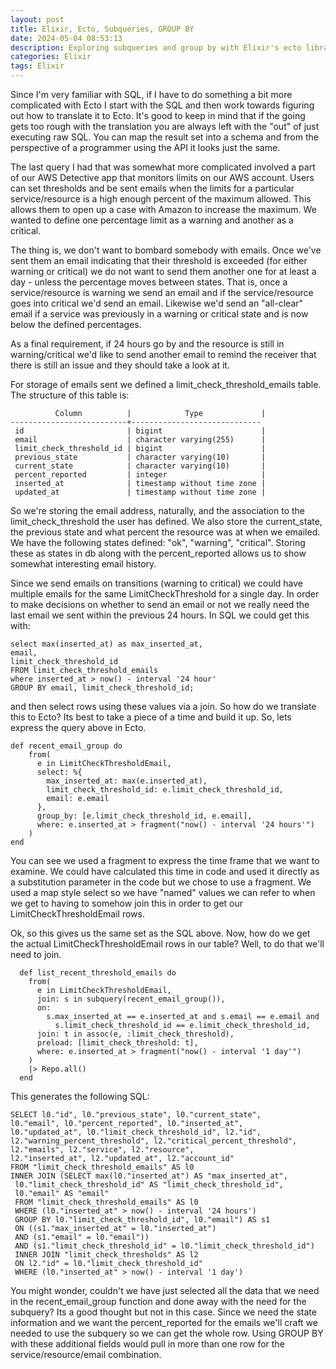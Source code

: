 ```yaml
---
layout: post
title: Elixir, Ecto, Subqueries, GROUP BY
date: 2024-05-04 08:53:13
description: Exploring subqueries and group by with Elixir's ecto library
categories: Elixir
tags: Elixir
---
```


Since I'm very familiar with SQL, if I have to do something a bit
more complicated with Ecto I start with the SQL and then work
towards figuring out how to translate it to Ecto. It's good to
keep in mind that if the going gets too rough with the translation
you are always left with the "out" of just executing raw SQL.
You can map the result set into a schema and from the perspective
of a programmer using the API it looks just the same.

The last query I had that was somewhat more complicated involved a
part of our AWS Detective app that monitors limits on our AWS account.
Users can set thresholds and be sent emails when the limits for
a particular service/resource is a high enough percent of the maximum
allowed. This allows them to open up a case with Amazon to increase
the maximum. We wanted to define one percentage limit as a warning and
another as a critical.

The thing is, we don't want to bombard somebody
with emails. Once we've sent them an email indicating that their threshold
is exceeded (for either warning or critical) we do not want to send them
another one for at least a day - unless the percentage moves between
states. That is, once a service/resource is warning we send an email and
if the service/resource goes into critical we'd send an email. Likewise
we'd send an "all-clear" email if a service was previously in a warning
or critical state and is now below the defined percentages.

As a final requirement, if 24 hours go by and the resource is still
in warning/critical we'd like to send another email to remind the
receiver that there is still an issue and they should take a look at it.

For storage of emails sent we defined a limit_check_threshold_emails
table. The structure of this table is:

```
          Column          |            Type             |
--------------------------+-----------------------------
 id                       | bigint                      |
 email                    | character varying(255)      |
 limit_check_threshold_id | bigint                      |
 previous_state           | character varying(10)       |
 current_state            | character varying(10)       |
 percent_reported         | integer                     |
 inserted_at              | timestamp without time zone |
 updated_at               | timestamp without time zone |
```

So we're storing the email address, naturally, and the association to
the limit_check_threshold the user has defined. We also store the
current_state, the previous state and what percent the resource was
at when we emailed. We have the following states defined: "ok",
"warning", "critical". Storing these as states in db along with the
percent_reported allows us to show somewhat interesting email history.

Since we send emails on transitions (warning to critical) we could have
multiple emails for the same LimitCheckThreshold for a single day. In
order to make decisions on whether to send an email or not we really
need the last email we sent within the previous 24 hours. In SQL we
could get this with:

```
select max(inserted_at) as max_inserted_at,
email,
limit_check_threshold_id
FROM limit_check_threshold_emails
where inserted_at > now() - interval '24 hour'
GROUP BY email, limit_check_threshold_id;
```

and then select rows using these values via a join. So how do we
translate this to Ecto? Its best to take a piece of a time and
build it up. So, lets express the query above in Ecto.

```
def recent_email_group do
    from(
      e in LimitCheckThresholdEmail,
      select: %{
        max_inserted_at: max(e.inserted_at),
        limit_check_threshold_id: e.limit_check_threshold_id,
        email: e.email
      },
      group_by: [e.limit_check_threshold_id, e.email],
      where: e.inserted_at > fragment("now() - interval '24 hours'")
    )
end
```

You can see we used a fragment to express the time frame that we
want to examine. We could have calculated this time in code and used it
directly as a substitution parameter in the code but we chose to use
a fragment. We used a map style select so we have "named" values we
can refer to when we get to having to somehow join this in order to
get our LimitCheckThresholdEmail rows.

Ok, so this gives us the same set as the SQL above. Now, how do we get
the actual LimitCheckThresholdEmail rows in our table? Well, to do that
we'll need to join.

```
  def list_recent_threshold_emails do
    from(
      e in LimitCheckThresholdEmail,
      join: s in subquery(recent_email_group()),
      on:
        s.max_inserted_at == e.inserted_at and s.email == e.email and
          s.limit_check_threshold_id == e.limit_check_threshold_id,
      join: t in assoc(e, :limit_check_threshold),
      preload: [limit_check_threshold: t],
      where: e.inserted_at > fragment("now() - interval '1 day'")
    )
    |> Repo.all()
  end
```

This generates the following SQL:

```
SELECT l0."id", l0."previous_state", l0."current_state",
l0."email", l0."percent_reported", l0."inserted_at",
l0."updated_at", l0."limit_check_threshold_id", l2."id",
l2."warning_percent_threshold", l2."critical_percent_threshold",
l2."emails", l2."service", l2."resource",
l2."inserted_at", l2."updated_at", l2."account_id"
FROM "limit_check_threshold_emails" AS l0
INNER JOIN (SELECT max(l0."inserted_at") AS "max_inserted_at",
 l0."limit_check_threshold_id" AS "limit_check_threshold_id",
 l0."email" AS "email"
 FROM "limit_check_threshold_emails" AS l0
 WHERE (l0."inserted_at" > now() - interval '24 hours')
 GROUP BY l0."limit_check_threshold_id", l0."email") AS s1
 ON ((s1."max_inserted_at" = l0."inserted_at")
 AND (s1."email" = l0."email"))
 AND (s1."limit_check_threshold_id" = l0."limit_check_threshold_id")
 INNER JOIN "limit_check_thresholds" AS l2
 ON l2."id" = l0."limit_check_threshold_id"
 WHERE (l0."inserted_at" > now() - interval '1 day')
```

You might wonder, couldn't we have just selected all the data that
we need in the recent_email_group function and done away with the
need for the subquery? Its a good thought but not in this case. Since
we need the state information and we want the percent_reported
for the emails we'll craft we needed to use the subquery so we can
get the whole row. Using GROUP BY with these additional fields would
pull in more than one row for the service/resource/email combination.
